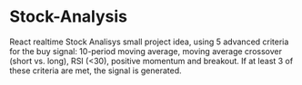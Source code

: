 # Stock-Analysis

React realtime Stock Analisys small project idea, using 5 advanced criteria for the buy signal: 10-period moving average, moving average crossover (short vs. long), RSI (<30), positive momentum and breakout. If at least 3 of these criteria are met, the signal is generated.
